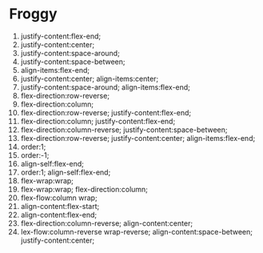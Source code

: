# Froggy
1. justify-content:flex-end;
2. justify-content:center;
3. justify-content:space-around;
4. justify-content:space-between;
5. align-items:flex-end;
6. justify-content:center;
   align-items:center;
7. justify-content:space-around;
   align-items:flex-end;
8. flex-direction:row-reverse;
9. flex-direction:column;
10. flex-direction:row-reverse;
    justify-content:flex-end;
11. flex-direction:column;
    justify-content:flex-end;
12. flex-direction:column-reverse;
    justify-content:space-between;
13. flex-direction:row-reverse;
    justify-content:center;
    align-items:flex-end;
14. order:1;
15. order:-1;
16. align-self:flex-end;
17. order:1;
    align-self:flex-end;
18. flex-wrap:wrap;
19. flex-wrap:wrap;
    flex-direction:column;
20. flex-flow:column wrap;
21. align-content:flex-start;
22. align-content:flex-end;
23. flex-direction:column-reverse;
    align-content:center;
24. lex-flow:column-reverse wrap-reverse;
    align-content:space-between;
    justify-content:center;
